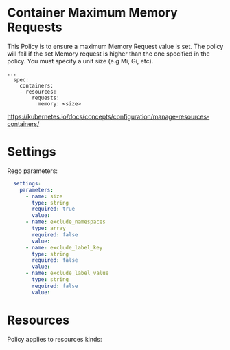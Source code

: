 # Container Maximum Memory Requests

This Policy is to ensure a maximum Memory Request value is set. The policy will fail if the set Memory request is higher than the one specified in the policy. You must specify a unit size (e.g Mi, Gi, etc).


```
...
  spec:
    containers:
    - resources:
        requests:
          memory: <size>
```
https://kubernetes.io/docs/concepts/configuration/manage-resources-containers/


# Settings

Rego parameters:
```yaml
  settings:
    parameters:
      - name: size
        type: string
        required: true
        value:
      - name: exclude_namespaces
        type: array
        required: false
        value:
      - name: exclude_label_key
        type: string
        required: false
        value:
      - name: exclude_label_value
        type: string
        required: false
        value:
```

# Resources
Policy applies to resources kinds:

